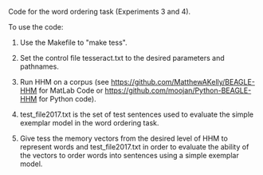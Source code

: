 Code for the word ordering task (Experiments 3 and 4).

To use the code:

1. Use the Makefile to "make tess".

2. Set the control file tesseract.txt to the desired parameters and pathnames.

3. Run HHM on a corpus (see https://github.com/MatthewAKelly/BEAGLE-HHM for MatLab Code or https://github.com/moojan/Python-BEAGLE-HHM for Python code).

4. test_file2017.txt is the set of test sentences used to evaluate the simple exemplar model in the word ordering task.

5. Give tess the memory vectors from the desired level of HHM to represent words and test_file2017.txt in order to evaluate the ability of the vectors to order words into sentences using a simple exemplar model.
